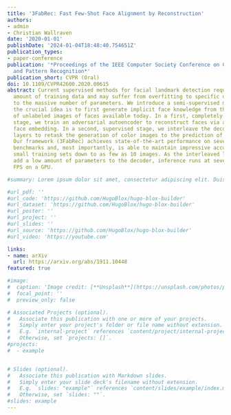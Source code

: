 ```yaml
---
title: '3FabRec: Fast Few-Shot Face Alignment by Reconstruction'
authors:
- admin
- Christian Wallraven
date: '2020-01-01'
publishDate: '2024-01-04T18:48:40.754651Z'
publication_types:
- paper-conference
publication: '*Proceedings of the IEEE Computer Society Conference on Computer Vision
  and Pattern Recognition*'
publication_short: CVPR (Oral)
doi: 10.1109/CVPR42600.2020.00615
abstract: Current supervised methods for facial landmark detection require a large
  amount of training data and may suffer from overfitting to specific datasets due
  to the massive number of parameters. We introduce a semi-supervised method in which
  the crucial idea is to first generate implicit face knowledge from the large amounts
  of unlabeled images of faces available today. In a first, completely unsupervised
  stage, we train an adversarial autoencoder to reconstruct faces via a low-dimensional
  face embedding. In a second, supervised stage, we interleave the decoder with transfer
  layers to retask the generation of color images to the prediction of landmark heatmaps.
  Our framework (3FabRec) achieves state-of-the-art performance on several common
  benchmarks and, most importantly, is able to maintain impressive accuracy on extremely
  small training sets down to as few as 10 images. As the interleaved layers only
  add a low amount of parameters to the decoder, inference runs at several hundred
  FPS on a GPU.

#summary: Lorem ipsum dolor sit amet, consectetur adipiscing elit. Duis posuere tellus ac convallis placerat. Proin tincidunt magna sed ex sollicitudin condimentum.

#url_pdf: ''
#url_code: 'https://github.com/HugoBlox/hugo-blox-builder'
#url_dataset: 'https://github.com/HugoBlox/hugo-blox-builder'
#url_poster: ''
#url_project: ''
#url_slides: ''
#url_source: 'https://github.com/HugoBlox/hugo-blox-builder'
#url_video: 'https://youtube.com'

links:
- name: arXiv
  url: https://arxiv.org/abs/1911.10448
featured: true

#image:
#  caption: 'Image credit: [**Unsplash**](https://unsplash.com/photos/pLCdAaMFLTE)'
#  focal_point: ''
#  preview_only: false

# Associated Projects (optional).
#   Associate this publication with one or more of your projects.
#   Simply enter your project's folder or file name without extension.
#   E.g. `internal-project` references `content/project/internal-project/index.md`.
#   Otherwise, set `projects: []`.
#projects:
#  - example


# Slides (optional).
#   Associate this publication with Markdown slides.
#   Simply enter your slide deck's filename without extension.
#   E.g. `slides: "example"` references `content/slides/example/index.md`.
#   Otherwise, set `slides: ""`.
#slides: example
---
```

